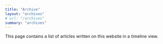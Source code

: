 ```yaml
---
title: "Archive"
layout: "archives"
# url: "/archives"
summary: "archives"
---
```

This page contains a list of articles written on this website in a timeline view.
